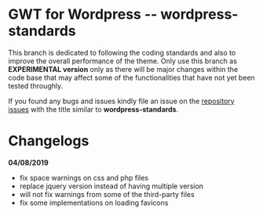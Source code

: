 # GWT for Wordpress -- wordpress-standards

This branch is dedicated to following the coding standards and also to improve the overall performance of the theme. Only use this branch as **EXPERIMENTAL version** only as there will be major changes within the code base that may affect some of the functionalities that have not yet been tested throughly.

If you found any bugs and issues kindly file an issue on the [repository issues](https://github.com/iGovPhil/gwt-wordpress/issues) with the title similar to **wordpress-standards**.

# Changelogs

**04/08/2019**

- fix space warnings on css and php files
- replace jquery version instead of having multiple version
- will not fix warnings from some of the third-party files
- fix some implementations on loading favicons